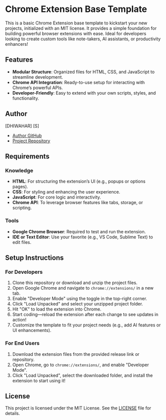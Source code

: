 # Chrome Extension Base Template

This is a basic Chrome Extension base template to kickstart your new projects, initialized with an MIT license. It provides a simple foundation for building powerful browser extensions with ease. Ideal for developers looking to create custom tools like note-takers, AI assistants, or productivity enhancers!

## Features
- **Modular Structure**: Organized files for HTML, CSS, and JavaScript to streamline development.
- **Chrome API Integration**: Ready-to-use setup for interacting with Chrome’s powerful APIs.
- **Developer-Friendly**: Easy to extend with your own scripts, styles, and functionality.

## Author
[DHIWAHAR] [S]   
- [Author GitHub](https://github.com/Dhiwahar16/)
- [Project Repository](https://github.com/Dhiwahar16/Quick-Note-AI.git)  

## Requirements
### Knowledge
- **HTML**: For structuring the extension’s UI (e.g., popups or options pages).
- **CSS**: For styling and enhancing the user experience.
- **JavaScript**: For core logic and interactivity.
- **Chrome API**: To leverage browser features like tabs, storage, or scripting.

### Tools
- **Google Chrome Browser**: Required to test and run the extension.
- **IDE or Text Editor**: Use your favorite (e.g., VS Code, Sublime Text) to edit files.

## Setup Instructions
### For Developers
1. Clone this repository or download and unzip the project files.
2. Open Google Chrome and navigate to `chrome://extensions/` in a new tab.
3. Enable "Developer Mode" using the toggle in the top-right corner.
4. Click "Load Unpacked" and select your unzipped project folder.
5. Hit "OK" to load the extension into Chrome.
6. Start coding—reload the extension after each change to see updates in action!
7. Customize the template to fit your project needs (e.g., add AI features or UI enhancements).

### For End Users
1. Download the extension files from the provided release link or repository.
2. Open Chrome, go to `chrome://extensions/`, and enable "Developer Mode".
3. Click "Load Unpacked", select the downloaded folder, and install the extension to start using it!

## License
This project is licensed under the MIT License. See the [LICENSE](LICENSE) file for details.

